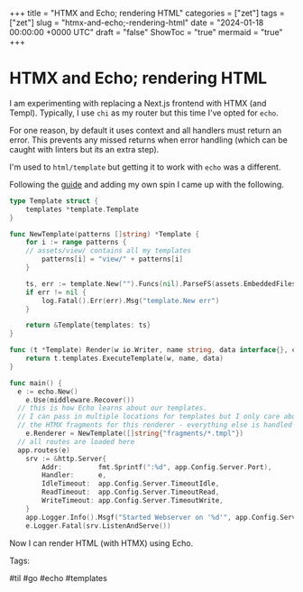 +++
title = "HTMX and Echo; rendering HTML"
categories = ["zet"]
tags = ["zet"]
slug = "htmx-and-echo;-rendering-html"
date = "2024-01-18 00:00:00 +0000 UTC"
draft = "false"
ShowToc = "true"
mermaid = "true"
+++

# HTMX and Echo; rendering HTML

I am experimenting with replacing a Next.js frontend with HTMX (and Templ).
Typically, I use `chi` as my router but this time I've opted for `echo`.

For one reason, by default it uses context and all handlers must return an error.
This prevents any missed returns when error handling (which can be caught with
linters but its an extra step).

I'm used to `html/template` but getting it to work with `echo` was a different.

Following the [guide](https://echo.labstack.com/docs/templates) and adding my own
spin I came up with the following.

```go
type Template struct {
	templates *template.Template
}

func NewTemplate(patterns []string) *Template {
	for i := range patterns {
    // assets/view/ contains all my templates
		patterns[i] = "view/" + patterns[i]
	}

	ts, err := template.New("").Funcs(nil).ParseFS(assets.EmbeddedFiles, patterns...)
	if err != nil {
		log.Fatal().Err(err).Msg("template.New err")
	}

	return &Template{templates: ts}
}

func (t *Template) Render(w io.Writer, name string, data interface{}, c echo.Context) error {
	return t.templates.ExecuteTemplate(w, name, data)
}

func main() {
  e := echo.New()
	e.Use(middleware.Recover())
  // this is how Echo learns about our templates.
  // I can pass in multiple locations for templates but I only care about
  // the HTMX fragments for this renderer - everything else is handled by Templ
	e.Renderer = NewTemplate([]string{"fragments/*.tmpl"})
  // all routes are loaded here
  app.routes(e)
	srv := &http.Server{
		Addr:         fmt.Sprintf(":%d", app.Config.Server.Port),
		Handler:      e,
		IdleTimeout:  app.Config.Server.TimeoutIdle,
		ReadTimeout:  app.Config.Server.TimeoutRead,
		WriteTimeout: app.Config.Server.TimeoutWrite,
	}
	app.Logger.Info().Msgf("Started Webserver on '%d'", app.Config.Server.Port)
	e.Logger.Fatal(srv.ListenAndServe())
```

Now I can render HTML (with HTMX) using Echo.

Tags:

  #til #go #echo #templates
